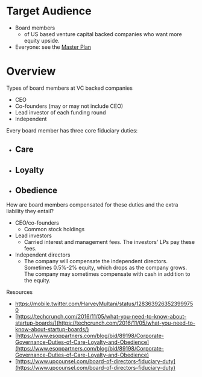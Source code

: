 # Target Audience

-   Board members
    -   of US based venture capital backed companies who want more equity upside.
-   Everyone: see the  [Master Plan](https://harveymultani.substack.com/p/master-plan-employee-led-spvs)

# Overview

Types of board members at VC backed companies
 - CEO
 - Co-founders (may or may not include CEO)
 - Lead investor of each funding round
 - Independent

Every board member has three core fiduciary duties:
- Care
	 - 
 - Loyalty
	 -
 - Obedience
	 -  

How are board members compensated for these duties and the extra liability they entail?
- CEO/co-founders
	- Common stock holdings
- Lead investors
	- Carried interest and management fees.  The investors' LPs pay these fees.
- Independent directors
	- The company will compensate the independent directors. Sometimes 0.5%-2% equity, which drops as the company grows. The company may sometimes compensate with cash in addition to the equity.



Resources
- https://mobile.twitter.com/HarveyMultani/status/1283639263523999750
 - [https://techcrunch.com/2016/11/05/what-you-need-to-know-about-startup-boards/](https://techcrunch.com/2016/11/05/what-you-need-to-know-about-startup-boards/)
 - [https://www.esoppartners.com/blog/bid/89198/Corporate-Governance-Duties-of-Care-Loyalty-and-Obedience](https://www.esoppartners.com/blog/bid/89198/Corporate-Governance-Duties-of-Care-Loyalty-and-Obedience)
 - [https://www.upcounsel.com/board-of-directors-fiduciary-duty](https://www.upcounsel.com/board-of-directors-fiduciary-duty)

<!--stackedit_data:
eyJoaXN0b3J5IjpbLTY3ODIwODk3NywtMjEyMzQ4MjE3MSwtMz
M4OTY5NDQ2XX0=
-->